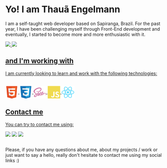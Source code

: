 # Yo! I am Thauã Engelmann

I am a self-taught web developer based on Sapiranga, Brazil. For the past year, I have been challenging myself through Front-End development and eventually, I started to become more and more enthusiastic with it. 

<link rel="stylesheet" href="https://cdn.jsdelivr.net/gh/devicons/devicon@v2.13.0/devicon.min.css">

<!-- Github readme Status -->
<div>
  <a href="https://github.com/thaua-engelmann">
  <img height="150em" src="https://github-readme-stats.vercel.app/api?username=thaua-engelmann&show_icons=true&theme=tokyonight&include_all_commits=true&count_private=true"/>
  <img height="150em" src="https://github-readme-stats.vercel.app/api/top-langs/?username=thaua-engelmann&layout=compact&langs_count=7&theme=tokyonight"/>
</div>
  
<!-- Languages I'm working on -->
## and I'm working with
  
I am currently looking to learn and work with the following technologies:
<div style="display: inline_block"><br>
  <img align="center" alt="Rafa-Js" height="40" width="40" src="https://github.com/devicons/devicon/blob/master/icons/html5/html5-original.svg">
  <img align="center" alt="Rafa-CSS" height="40" width="40" src="https://raw.githubusercontent.com/devicons/devicon/master/icons/css3/css3-original.svg">
  <img align="center" alt="Rafa-Python" height="40" width="40" src="https://github.com/devicons/devicon/blob/master/icons/sass/sass-original.svg">
  <img align="center" alt="Rafa-Js" height="40" width="40" src="https://raw.githubusercontent.com/devicons/devicon/master/icons/javascript/javascript-plain.svg">
  <img align="center" alt="Rafa-React" height="40" width="40" src="https://raw.githubusercontent.com/devicons/devicon/master/icons/react/react-original.svg">
</div>
  
  ##
  
<!-- Links -->
  ## Contact me
You can try to contact me using:
<div>
    <a href="https://api.whatsapp.com/send?phone=5551997108308" target="_blank"><img src="https://img.shields.io/badge/WhatsApp-25D366?style=for-the-badge&logo=whatsapp&logoColor=white"></a>
    <a href="https://www.linkedin.com/in/thau%C3%A3-engelmann-6aaa04219/" target="_blank"><img src="https://img.shields.io/badge/LinkedIn-0077B5?style=for-the-badge&logo=linkedin&logoColor=white"></a>
    <a href="mailto:engelmann.webdev@gmail.com" target="_blank"><img src="https://img.shields.io/badge/Gmail-D14836?style=for-the-badge&logo=gmail&logoColor=white"></a>
</div>
  
##  
Please, if you have any questions about me, about my projects / work or just want to say a hello, really don't hesitate to contact me using my social links :)

<!--- 👋 A junior Front-End developer based on Sapiranga, Brazil...
- 👀 I’m interested in front-end opportunities and collaborative projects...
- 🌱 I’m currently learning Javascript and React JS...
- 💞️ I’m looking to collaborate on front-end projects...
- 📫 You can reach me by taking a look at my profile and acessing some of my social medias or website portfolio... -->
